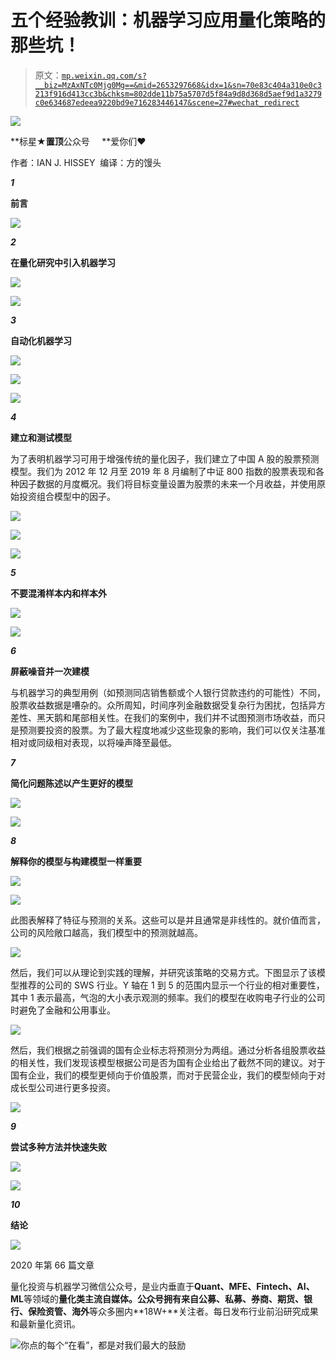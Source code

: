 # 五个经验教训：机器学习应用量化策略的那些坑！

> 原文：[`mp.weixin.qq.com/s?__biz=MzAxNTc0Mjg0Mg==&mid=2653297668&idx=1&sn=70e83c404a310e0c3213f916d413cc3b&chksm=802dde11b75a5707d5f84a9d8d368d5aef9d1a3279c0e634687edeea9220bd9e716283446147&scene=27#wechat_redirect`](http://mp.weixin.qq.com/s?__biz=MzAxNTc0Mjg0Mg==&mid=2653297668&idx=1&sn=70e83c404a310e0c3213f916d413cc3b&chksm=802dde11b75a5707d5f84a9d8d368d5aef9d1a3279c0e634687edeea9220bd9e716283446147&scene=27#wechat_redirect)

![](img/34178214a765d0578fea405af887f201.png)

**标星★****置顶****公众号     **爱你们♥   

作者：IAN J. HISSEY  编译：方的馒头

***1***

**前言**

![](img/8e2ffa2442190e9322e54dde8c8d686e.png)

***2***

**在量化研究中引入机器学习**

![](img/50d7c37dccb00dcf3e369001093cfb1a.png)

![](img/a7abc2a3b7a3655ca167e39e92a22887.png)

***3***

**自动化机器学习**

![](img/00dc60c77b46fdabeea24ecc67751ade.png)

![](img/1ac62c8e7f692c6e06214fa0aecaddf8.png)

![](img/a650b46aa7e94c1b9e2ae8f9dab77e79.png)

***4***

**建立和测试模型**

为了表明机器学习可用于增强传统的量化因子，我们建立了中国 A 股的股票预测模型。我们为 2012 年 12 月至 2019 年 8 月编制了中证 800 指数的股票表现和各种因子数据的月度概况。我们将目标变量设置为股票的未来一个月收益，并使用原始投资组合模型中的因子。

![](img/3ed9064281c7cfa1af71bba8e339f8da.png)

![](img/e2ed07ca26f7d61ba346c8c8c6f509d8.png)

![](img/372fb4abd49754f2573d847efa509bf9.png)

***5***

**不要混淆样本内和样本外**

![](img/b23bfaeaec4b8d857e34626d3d275569.png)

![](img/9bef8e5aac6d4e1b95a8b462af1967cb.png)

***6***

**屏蔽噪音并一次建模**

与机器学习的典型用例（如预测同店销售额或个人银行贷款违约的可能性）不同，股票收益数据是嘈杂的。众所周知，时间序列金融数据受复杂行为困扰，包括异方差性、黑天鹅和尾部相关性。在我们的案例中，我们并不试图预测市场收益，而只是预测要投资的股票。为了最大程度地减少这些现象的影响，我们可以仅关注基准相对或同级相对表现，以将噪声降至最低。

***7***

**简化问题陈述以产生更好的模型**

![](img/45506ad0d2416515ba072f9d668c870e.png)

![](img/08f3f6f89769fd050ac12c9cd4bfe6ac.png)

***8***

**解释你的模型与构建模型一样重要**

![](img/b8fd2f8c81741fbe793cab8ef5053791.png)

![](img/c7c1a87043c2d5f31d46350b2e541ac4.png)

此图表解释了特征与预测的关系。这些可以是并且通常是非线性的。就价值而言，公司的风险敞口越高，我们模型中的预测就越高。

![](img/b76309a5a1b13164b630712099abc60f.png)

然后，我们可以从理论到实践的理解，并研究该策略的交易方式。下图显示了该模型推荐的公司的 SWS 行业。Y 轴在 1 到 5 的范围内显示一个行业的相对重要性，其中 1 表示最高，气泡的大小表示观测的频率。我们的模型在收购电子行业的公司时避免了金融和公用事业。

![](img/e1dcd7b9545197aeb6663a9409c74c31.png)

然后，我们根据之前强调的国有企业标志将预测分为两组。通过分析各组股票收益的相关性，我们发现该模型根据公司是否为国有企业给出了截然不同的建议。对于国有企业，我们的模型更倾向于价值股票，而对于民营企业，我们的模型倾向于对成长型公司进行更多投资。

![](img/09009dab3f2dffa6a75155e579380093.png)

***9***

**尝试多种方法并快速失败**

![](img/c75f6f412dab431465f37135438648c9.png)

![](img/c7f99580fcb5d3792013b720dce3c355.png)

***10***

**结论**

![](img/fc639458a81a277755b3c9083a5f84eb.png)

2020 年第 66 篇文章

量化投资与机器学习微信公众号，是业内垂直于**Quant、MFE、Fintech、AI、ML**等领域的**量化类主流自媒体。**公众号拥有来自**公募、私募、券商、期货、银行、保险资管、海外**等众多圈内**18W+**关注者。每日发布行业前沿研究成果和最新量化资讯。

![](img/6cba9abe9f2c434df7bd9c0d0d6e1156.png)你点的每个“在看”，都是对我们最大的鼓励